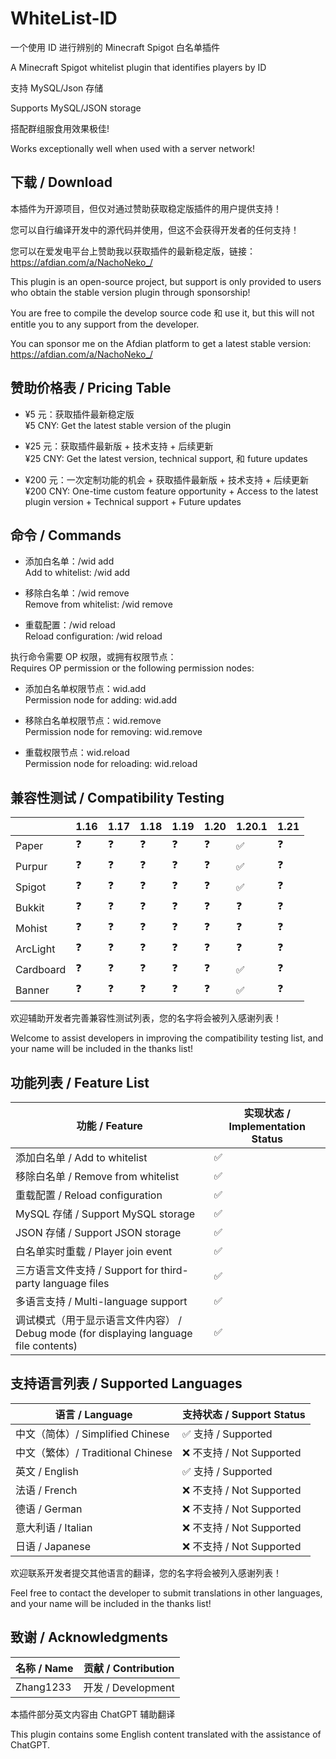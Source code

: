 # WhiteList-ID

一个使用 ID 进行辨别的 Minecraft Spigot 白名单插件

A Minecraft Spigot whitelist plugin that identifies players by ID

支持 MySQL/Json 存储

Supports MySQL/JSON storage

搭配群组服食用效果极佳!

Works exceptionally well when used with a server network!
## 下载 / Download
本插件为开源项目，但仅对通过赞助获取稳定版插件的用户提供支持！

您可以自行编译开发中的源代码并使用，但这不会获得开发者的任何支持！

您可以在爱发电平台上赞助我以获取插件的最新稳定版，链接：https://afdian.com/a/NachoNeko_/

This plugin is an open-source project, but support is only provided to users who obtain the stable version plugin through sponsorship!

You are free to compile the develop source code 和 use it, but this will not entitle you to any support from the developer.

You can sponsor me on the Afdian platform to get a latest stable version: https://afdian.com/a/NachoNeko_/

## 赞助价格表 / Pricing Table

- ¥5 元：获取插件最新稳定版  
  ¥5 CNY: Get the latest stable version of the plugin

- ¥25 元：获取插件最新版 + 技术支持 + 后续更新  
  ¥25 CNY: Get the latest version, technical support, 和 future updates

- ¥200 元：一次定制功能的机会 + 获取插件最新版 + 技术支持 + 后续更新  
  ¥200 CNY: One-time custom feature opportunity + Access to the latest plugin version + Technical support + Future updates

## 命令 / Commands

- 添加白名单：/wid add <playername>  
  Add to whitelist: /wid add <playername>
  
- 移除白名单：/wid remove <playername>  
  Remove from whitelist: /wid remove <playername>
  
- 重载配置：/wid reload  
  Reload configuration: /wid reload

执行命令需要 OP 权限，或拥有权限节点：  
Requires OP permission or the following permission nodes:

- 添加白名单权限节点：wid.add  
  Permission node for adding: wid.add
  
- 移除白名单权限节点：wid.remove  
  Permission node for removing: wid.remove
  
- 重载权限节点：wid.reload  
  Permission node for reloading: wid.reload

## 兼容性测试 / Compatibility Testing

|        | 1.16 | 1.17 | 1.18 | 1.19 | 1.20 | 1.20.1 | 1.21 |
|--------|------|------|------|------|------|------|------|
| Paper  | ❓   | ❓   | ❓   | ❓   | ❓   | ✅  | ❓   |
| Purpur | ❓   | ❓   | ❓   | ❓   | ❓   | ✅   | ❓   |
| Spigot | ❓   | ❓   | ❓   | ❓   | ❓   | ✅   | ❓   |
| Bukkit | ❓   | ❓   | ❓   | ❓   | ❓   |  ❓  | ❓   |
| Mohist | ❓   | ❓   | ❓   | ❓   | ❓   | ❓   | ❓   |
| ArcLight | ❓   | ❓   | ❓   | ❓   | ❓   | ❓   | ❓   |
| Cardboard | ❓   | ❓   | ❓   | ❓   | ❓   | ✅   | ❓   |
| Banner  | ❓   | ❓   | ❓   | ❓   | ❓   | ✅   | ❓   |

欢迎辅助开发者完善兼容性测试列表，您的名字将会被列入感谢列表！

Welcome to assist developers in improving the compatibility testing list, and your name will be included in the thanks list!

## 功能列表 / Feature List

| 功能 / Feature                          | 实现状态 / Implementation Status |
|-----------------------------------------|-----------------------------------|
| 添加白名单 / Add to whitelist          | ✅                                |
| 移除白名单 / Remove from whitelist     | ✅                                |
| 重载配置 / Reload configuration         | ✅                                |
| MySQL 存储 / Support MySQL storage      | ✅                                |
| JSON 存储 / Support JSON storage        | ✅                                |
| 白名单实时重载 / Player join event      | ✅                                |
| 三方语言文件支持 / Support for third-party language files | ✅                                |
| 多语言支持 / Multi-language support     | ✅                                |
| 调试模式（用于显示语言文件内容） / Debug mode (for displaying language file contents) | ✅                                |


## 支持语言列表 / Supported Languages

| 语言 / Language   | 支持状态 / Support Status |
|--------------------|---------------------------|
| 中文（简体）/ Simplified Chinese | ✅ 支持 / Supported        |
| 中文（繁体）/ Traditional Chinese | ❌ 不支持 / Not Supported |
| 英文 / English      | ✅ 支持 / Supported        |
| 法语 / French       | ❌ 不支持 / Not Supported |
| 德语 / German       | ❌ 不支持 / Not Supported |
| 意大利语 / Italian  | ❌ 不支持 / Not Supported |
| 日语 / Japanese     | ❌ 不支持 / Not Supported |

欢迎联系开发者提交其他语言的翻译，您的名字将会被列入感谢列表！

Feel free to contact the developer to submit translations in other languages, and your name will be included in the thanks list!

## 致谢 / Acknowledgments

| 名称 / Name | 贡献 / Contribution |
|-------------|---------------------|
| Zhang1233   | 开发 / Development   |

本插件部分英文内容由 ChatGPT 辅助翻译

This plugin contains some English content translated with the assistance of ChatGPT.